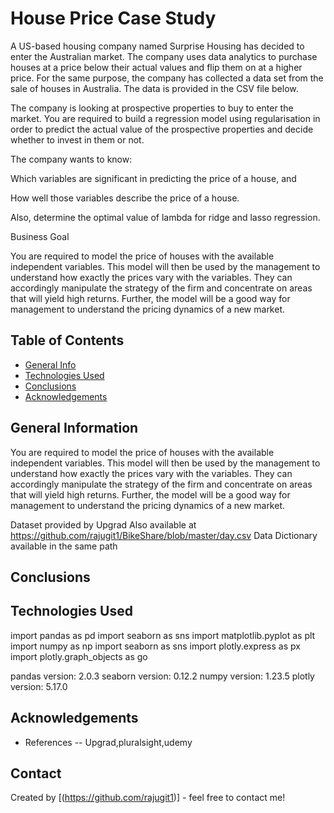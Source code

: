 # House Price Case Study

A US-based housing company named Surprise Housing has decided to enter the Australian market. The company uses data analytics to purchase houses at a price below their actual values and flip them on at a higher price. For the same purpose, the company has collected a data set from the sale of houses in Australia. The data is provided in the CSV file below.

 

The company is looking at prospective properties to buy to enter the market. You are required to build a regression model using regularisation in order to predict the actual value of the prospective properties and decide whether to invest in them or not.

 

The company wants to know:

Which variables are significant in predicting the price of a house, and

How well those variables describe the price of a house.

 

Also, determine the optimal value of lambda for ridge and lasso regression.

 

Business Goal 

 

You are required to model the price of houses with the available independent variables. This model will then be used by the management to understand how exactly the prices vary with the variables. They can accordingly manipulate the strategy of the firm and concentrate on areas that will yield high returns. Further, the model will be a good way for management to understand the pricing dynamics of a new market.


 



 



## Table of Contents
* [General Info](#general-information)
* [Technologies Used](#technologies-used)
* [Conclusions](#conclusions)
* [Acknowledgements](#acknowledgements)

<!-- You can include any other section that is pertinent to your problem -->

## General Information
You are required to model the price of houses with the available independent variables. This model will then be used by the management to understand how exactly the prices vary with the variables. They can accordingly manipulate the strategy of the firm and concentrate on areas that will yield high returns. Further, the model will be a good way for management to understand the pricing dynamics of a new market.

Dataset provided by Upgrad
Also available at https://github.com/rajugit1/BikeShare/blob/master/day.csv
Data Dictionary available in the same path

## Conclusions


## Technologies Used
import pandas as pd
import seaborn as sns
import matplotlib.pyplot as plt
import numpy as np
import seaborn as sns
import plotly.express as px
import plotly.graph_objects as go

pandas version: 2.0.3
seaborn version: 0.12.2
numpy version: 1.23.5
plotly version: 5.17.0


## Acknowledgements
- References -- Upgrad,pluralsight,udemy



## Contact
Created by [(https://github.com/rajugit1)] - feel free to contact me!



